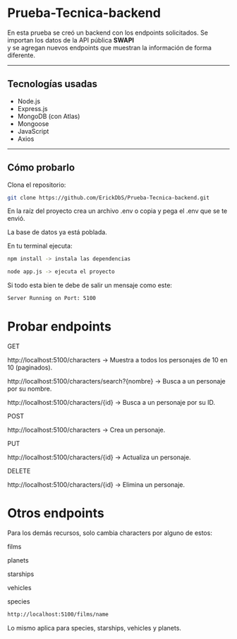 # Prueba-Tecnica-backend

En esta prueba se creó un backend con los endpoints solicitados. Se importan los datos de la API pública **SWAPI**  
y se agregan nuevos endpoints que muestran la información de forma diferente.

---

## Tecnologías usadas
- Node.js  
- Express.js  
- MongoDB (con Atlas)  
- Mongoose  
- JavaScript  
- Axios  

---

## Cómo probarlo

Clona el repositorio:

```bash
git clone https://github.com/ErickDbS/Prueba-Tecnica-backend.git
```

En la raíz del proyecto crea un archivo .env o copia y pega el .env que se te envió.

La base de datos ya está poblada.

En tu terminal ejecuta:

```bash
npm install -> instala las dependencias
```

```bash
node app.js -> ejecuta el proyecto
```

Si todo esta bien te debe de salir un mensaje como este:

```bash
Server Running on Port: 5100
```
# Probar endpoints

GET

http://localhost:5100/characters → Muestra a todos los personajes de 10 en 10 (paginados).

http://localhost:5100/characters/search?{nombre} → Busca a un personaje por su nombre.

http://localhost:5100/characters/{id} → Busca a un personaje por su ID.

POST

http://localhost:5100/characters → Crea un personaje.

PUT

http://localhost:5100/characters/{id} → Actualiza un personaje.

DELETE

http://localhost:5100/characters/{id} → Elimina un personaje.

# Otros endpoints

Para los demás recursos, solo cambia characters por alguno de estos:

films

planets

starships

vehicles

species

```bash
http://localhost:5100/films/name
```
Lo mismo aplica para species, starships, vehicles y planets.
